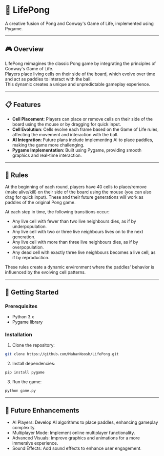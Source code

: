 # 🧬 LifePong

A creative fusion of Pong and Conway's Game of Life, implemented using Pygame.  

---

## 🎮 Overview

LifePong reimagines the classic Pong game by integrating the principles of Conway's Game of Life.  
Players place living cells on their side of the board, which evolve over time and act as paddles to interact with the ball.  
This dynamic creates a unique and unpredictable gameplay experience.

---

## 📋 Features

- **Cell Placement**: Players can place or remove cells on their side of the board using the mouse or by dragging for quick input.  
- **Cell Evolution**: Cells evolve each frame based on the Game of Life rules, affecting the movement and interaction with the ball.  
- **AI Integration**: Future plans include implementing AI to place paddles, making the game more challenging.  
- **Pygame Implementation**: Built using Pygame, providing smooth graphics and real-time interaction.  

---

## 🧪 Rules

At the beginning of each round, players have 40 cells to place/remove (make alive/kill) on their side of the board using the mouse (you can also drag for quick input). These and their future generations will work as paddles of the original Pong game.  

At each step in time, the following transitions occur:

- Any live cell with fewer than two live neighbours dies, as if by underpopulation.  
- Any live cell with two or three live neighbours lives on to the next generation.  
- Any live cell with more than three live neighbours dies, as if by overpopulation.  
- Any dead cell with exactly three live neighbours becomes a live cell, as if by reproduction.  

These rules create a dynamic environment where the paddles' behavior is influenced by the evolving cell patterns.

---

## 🚀 Getting Started

### Prerequisites

- Python 3.x  
- Pygame library

### Installation

1. Clone the repository:

```bash
git clone https://github.com/MahanNoosh/LifePong.git
```
2. Install dependencies:
```bash
pip install pygame
```
3. Run the game:
```bash
python game.py
```

--- 

## 🤖 Future Enhancements

- AI Players: Develop AI algorithms to place paddles, enhancing gameplay complexity.
- Multiplayer Mode: Implement online multiplayer functionality.
- Advanced Visuals: Improve graphics and animations for a more immersive experience.
- Sound Effects: Add sound effects to enhance user engagement.
